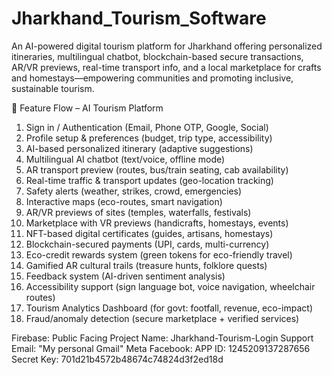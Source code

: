 # Jharkhand_Tourism_Software
An AI-powered digital tourism platform for Jharkhand offering personalized itineraries, multilingual chatbot, blockchain-based secure transactions, AR/VR previews, real-time transport info, and a local marketplace for crafts and homestays—empowering communities and promoting inclusive, sustainable tourism.

🚀 Feature Flow – AI Tourism Platform

1. Sign in / Authentication (Email, Phone OTP, Google, Social)
2. Profile setup & preferences (budget, trip type, accessibility)
3. AI-based personalized itinerary (adaptive suggestions)
4. Multilingual AI chatbot (text/voice, offline mode)
5. AR transport preview (routes, bus/train seating, cab availability)
6. Real-time traffic & transport updates (geo-location tracking)
7. Safety alerts (weather, strikes, crowd, emergencies)
8. Interactive maps (eco-routes, smart navigation)
9. AR/VR previews of sites (temples, waterfalls, festivals)
10. Marketplace with VR previews (handicrafts, homestays, events)
11. NFT-based digital certificates (guides, artisans, homestays)
12. Blockchain-secured payments (UPI, cards, multi-currency)
13. Eco-credit rewards system (green tokens for eco-friendly travel)
14. Gamified AR cultural trails (treasure hunts, folklore quests)
15. Feedback system (AI-driven sentiment analysis)
16. Accessibility support (sign language bot, voice navigation, wheelchair routes)
17. Tourism Analytics Dashboard (for govt: footfall, revenue, eco-impact)
18. Fraud/anomaly detection (secure marketplace + verified services)



Firebase: 
  Public Facing Project Name: Jharkhand-Tourism-Login
  Support Email: "My personal Gmail"
Meta Facebook:
  APP ID: 1245209137287656
  Secret Key: 701d21b4572b48674c74824d3f2ed18d


